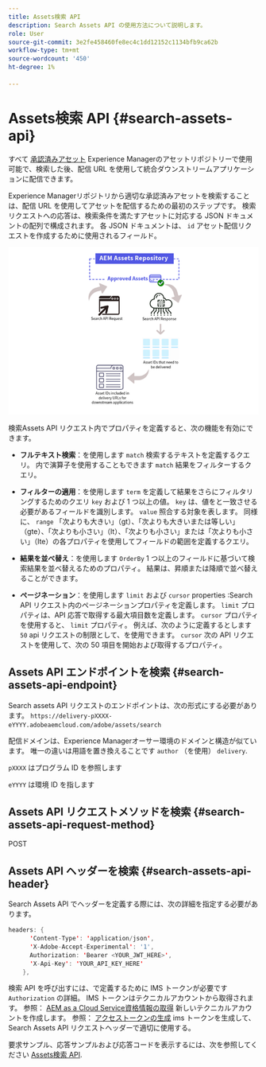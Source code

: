 ```yaml
---
title: Assets検索 API
description: Search Assets API の使用方法について説明します。
role: User
source-git-commit: 3e2fe458460fe8ec4c1dd12152c1134bfb9ca62b
workflow-type: tm+mt
source-wordcount: '450'
ht-degree: 1%

---
```


# Assets検索 API {#search-assets-api}

すべて [承認済みアセット](approve-assets.md) Experience Managerのアセットリポジトリーで使用可能で、検索した後、配信 URL を使用して統合ダウンストリームアプリケーションに配信できます。

Experience Managerリポジトリから適切な承認済みアセットを検索することは、配信 URL を使用してアセットを配信するための最初のステップです。 検索リクエストへの応答は、検索条件を満たすアセットに対応する JSON ドキュメントの配列で構成されます。 各 JSON ドキュメントは、 `id` アセット配信リクエストを作成するために使用されるフィールド。

![直接バイナリアップロードプロトコルの概要](assets/search-assets-api-overview.png)

検索Assets API リクエスト内でプロパティを定義すると、次の機能を有効にできます。

* **フルテキスト検索**：を使用します `match` 検索するテキストを定義するクエリ。  内で演算子を使用することもできます `match` 結果をフィルターするクエリ。

* **フィルターの適用**：を使用します `term` を定義して結果をさらにフィルタリングするためのクエリ `key` および 1 つ以上の値。 `key` は、値をと一致させる必要があるフィールドを識別します。 `value` 照合する対象を表します。 同様に、 `range` 「次よりも大きい」（gt）、「次よりも大きいまたは等しい」（gte）、「次よりも小さい」（lt）、「次よりも小さい」または「次よりも小さい」（lte）の各プロパティを使用してフィールドの範囲を定義するクエリ。

* **結果を並べ替え**：を使用します `OrderBy` 1 つ以上のフィールドに基づいて検索結果を並べ替えるためのプロパティ。 結果は、昇順または降順で並べ替えることができます。

* **ページネーション**：を使用します `limit` および `cursor` properties :Search API リクエスト内のページネーションプロパティを定義します。 `limit` プロパティは、API 応答で取得する最大項目数を定義します。 `cursor` プロパティを使用すると、 `limit` プロパティ。 例えば、次のように定義するとします `50` api リクエストの制限として、を使用できます。 `cursor` 次の API リクエストを使用して、次の 50 項目を開始および取得するプロパティ。

## Assets API エンドポイントを検索 {#search-assets-api-endpoint}

Search assets API リクエストのエンドポイントは、次の形式にする必要があります。
`https://delivery-pXXXX-eYYYY.adobeaemcloud.com/adobe/assets/search`

配信ドメインは、Experience Managerオーサー環境のドメインと構造が似ています。 唯一の違いは用語を置き換えることです `author` （を使用） `delivery`.

`pXXXX` はプログラム ID を参照します

`eYYYY` は環境 ID を指します

## Assets API リクエストメソッドを検索 {#search-assets-api-request-method}

POST

## Assets API ヘッダーを検索 {#search-assets-api-header}

Search Assets API でヘッダーを定義する際には、次の詳細を指定する必要があります。

```java
headers: {
      'Content-Type': 'application/json',
      'X-Adobe-Accept-Experimental': '1',
      Authorization: 'Bearer <YOUR_JWT_HERE>',
      'X-Api-Key': 'YOUR_API_KEY_HERE'
    },
```

検索 API を呼び出すには、で定義するために IMS トークンが必要です `Authorization` の詳細。 IMS トークンはテクニカルアカウントから取得されます。 参照： [AEM as a Cloud Service資格情報の取得](https://experienceleague.adobe.com/docs/experience-manager-cloud-service/content/implementing/developing/generating-access-tokens-for-server-side-apis.html?lang=en#fetch-the-aem-as-a-cloud-service-credentials) 新しいテクニカルアカウントを作成します。 参照： [アクセストークンの生成](https://experienceleague.adobe.com/docs/experience-manager-cloud-service/content/implementing/developing/generating-access-tokens-for-server-side-apis.html?lang=en#generating-the-access-token) ims トークンを生成して、Search Assets API リクエストヘッダーで適切に使用する。

要求サンプル、応答サンプルおよび応答コードを表示するには、次を参照してください [Assets検索 API](https://adobe-aem-assets-delivery-experimental.redoc.ly/#operation/search).
